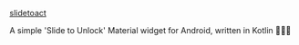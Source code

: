 [slidetoact](https://github.com/cortinico/slidetoact)

A simple 'Slide to Unlock' Material widget for Android, written in Kotlin 📱🎨🦄